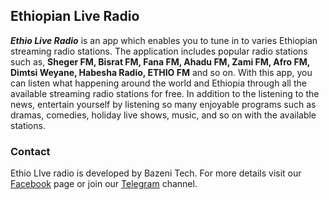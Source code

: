 ## Ethiopian Live Radio

**_Ethio Live Radio_** is an app which enables you to tune in to varies Ethiopian streaming radio stations. The application includes popular radio stations such as, **Sheger FM, Bisrat FM, Fana FM, Ahadu FM, Zami FM, Afro FM, Dimtsi Weyane, Habesha Radio, ETHIO FM** and so on. With this app, you can listen what happening around the world and Ethiopia through all the available streaming radio stations for free. In addition to the listening to the news, entertain yourself by listening so many enjoyable programs such as dramas, comedies, holiday live shows, music, and so on with the available stations.

### Contact

Ethio LIve radio is developed by Bazeni Tech. For more details visit our [Facebook](https://facebook.com/bazenitech) page or join our   [Telegram](https://t.me/joinchat/AAAAAFM2WbHe0JIWmSVa-w) channel.
